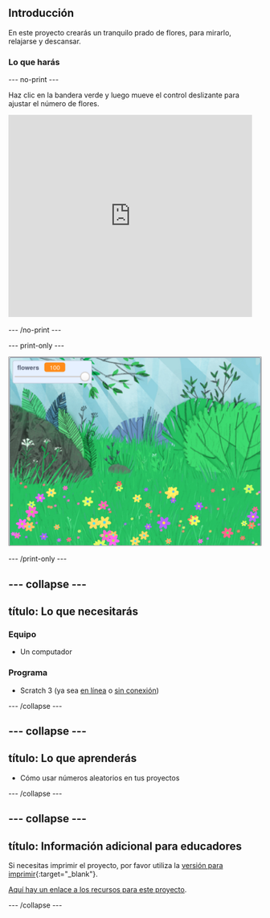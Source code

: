 ## Introducción

En este proyecto crearás un tranquilo prado de flores, para mirarlo, relajarse y descansar.

### Lo que harás

--- no-print ---

Haz clic en la bandera verde y luego mueve el control deslizante para ajustar el número de flores.

<div>
<iframe src="https://scratch.mit.edu/projects/392040712/embed" allowtransparency="true" width="485" height="402" frameborder="0" scrolling="no" allowfullscreen></iframe>
</div>

--- /no-print ---

--- print-only ---

![Proyecto terminado](images/banner.png)

--- /print-only ---

--- collapse ---
---
título: Lo que necesitarás
---

### Equipo

- Un computador

### Programa

+ Scratch 3 (ya sea [en línea](http://rpf.io/scratchon) o [sin conexión](http://rpf.io/scratchoff))

--- /collapse ---

--- collapse ---
---
título: Lo que aprenderás
---

- Cómo usar números aleatorios en tus proyectos

--- /collapse ---

--- collapse ---
---
título: Información adicional para educadores
---

Si necesitas imprimir el proyecto, por favor utiliza la [versión para imprimir](https://projects.raspberrypi.org/en/projects/mindful-meadow/print){:target="_blank"}.

[Aquí hay un enlace a los recursos para este proyecto](http://rpf.io/p/en/mindful-meadow-get).

--- /collapse ---
